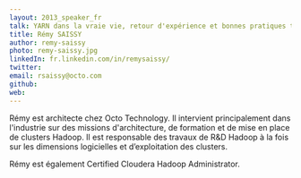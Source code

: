 ```yaml
---
layout: 2013_speaker_fr
talk: YARN dans la vraie vie, retour d'expérience et bonnes pratiques tirées de sa mise en place pour un datalab
title: Rémy SAISSY
author: remy-saissy
photo: remy-saissy.jpg
linkedIn: fr.linkedin.com/in/remysaissy/
twitter: 
email: rsaissy@octo.com
github: 
web: 
---
```

Rémy est architecte chez Octo Technology. Il intervient principalement dans l'industrie sur des missions d'architecture, de formation et de mise en place de clusters Hadoop.
Il est responsable des travaux de R&D Hadoop à la fois sur les dimensions logicielles et d’exploitation des clusters.

Rémy est également Certified Cloudera Hadoop Administrator.